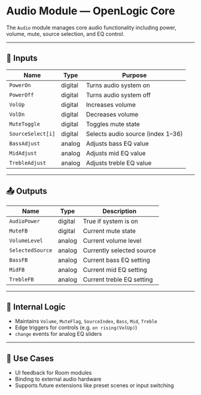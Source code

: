 # Audio Module — OpenLogic Core

The `Audio` module manages core audio functionality including power, volume, mute, source selection, and EQ control.

---

## 🔌 Inputs

| Name              | Type     | Purpose                              |
|-------------------|----------|--------------------------------------|
| `PowerOn`         | digital  | Turns audio system on                |
| `PowerOff`        | digital  | Turns audio system off               |
| `VolUp`           | digital  | Increases volume                     |
| `VolDn`           | digital  | Decreases volume                     |
| `MuteToggle`      | digital  | Toggles mute state                   |
| `SourceSelect[i]` | digital  | Selects audio source (index 1–36)    |
| `BassAdjust`      | analog   | Adjusts bass EQ value                |
| `MidAdjust`       | analog   | Adjusts mid EQ value                 |
| `TrebleAdjust`    | analog   | Adjusts treble EQ value              |

---

## 📤 Outputs

| Name              | Type     | Description                         |
|-------------------|----------|-------------------------------------|
| `AudioPower`      | digital  | True if system is on                |
| `MuteFB`          | digital  | Current mute state                  |
| `VolumeLevel`     | analog   | Current volume level                |
| `SelectedSource`  | analog   | Currently selected source           |
| `BassFB`          | analog   | Current bass EQ setting             |
| `MidFB`           | analog   | Current mid EQ setting              |
| `TrebleFB`        | analog   | Current treble EQ setting           |

---

## 🔁 Internal Logic

- Maintains `Volume`, `MuteFlag`, `SourceIndex`, `Bass`, `Mid`, `Treble`
- Edge triggers for controls (e.g. `on rising(VolUp)`)
- `change` events for analog EQ sliders

---

## 🔧 Use Cases

- UI feedback for Room modules
- Binding to external audio hardware
- Supports future extensions like preset scenes or input switching

